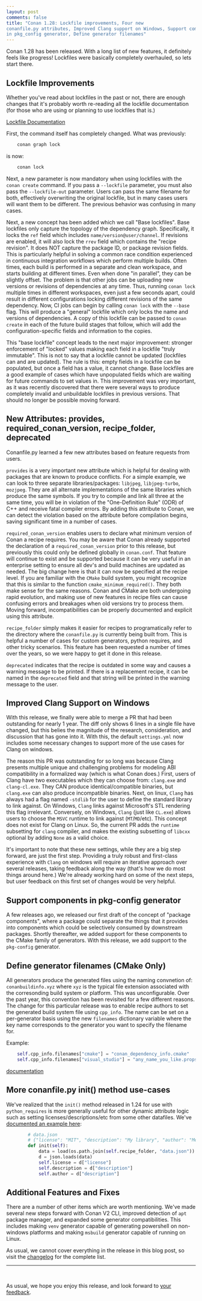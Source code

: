 ```yaml
---
layout: post 
comments: false 
title: "Conan 1.28: Lockfile improvements, Four new
conanfile.py attributes, Improved Clang support on Windows, Support components
in pkg_config generator, Define generator filenames"
---
```


Conan 1.28 has been released. With a long list of new features, it definitely
feels like progress! Lockfiles were basically completely overhauled, so lets
start there.

## Lockfile Improvements

Whether you've read about lockfiles in the past or not, there are enough changes
that it's probably worth re-reading all the lockfile documentation (for those
who are using or planning to use lockfiles that is.)

[Lockfile Documentation](https://docs.conan.io/en/latest/versioning/lockfiles.html?highlight=lockfiles)

First, the command itself has completely changed. What was previously:

```bash
    conan graph lock
```

is now:

```bash
    conan lock
```

Next, a new parameter is now mandatory when using lockfiles with the `conan
create` command. If you pass a `--lockfile` parameter, you must also pass the
`--lockfile-out` parameter. Users can pass the same filename for both, effectively
overwriting the original lockfile, but in many cases users will want them to be
different. The previous behavior was confusing in many cases.

Next, a new concept has been added which we call "Base lockfiles". Base
lockfiles only capture the topology of the dependency graph. Specifically, it
locks the `ref` field which includes `name/version@user/channel`. If revisions
are enabled, it will also lock the `rrev` field which contains the "recipe
revision". It does NOT capture the package ID, or package revision fields. This
is particularly helpful in solving a common race condition experienced in
continuous integration workflows which perform multiple builds. Often times,
each build is performed in a separate and clean workspace, and starts building
at different times. Even when done "in parallel", they can be slightly offset.
The problem is that other jobs can be uploading new versions or revisions of
dependencies at any time. Thus, running `conan lock` multiple times in different
workspaces, even just a few seconds apart, could result in different
configurations locking different revisions of the same dependency. Now, CI jobs
can begin by calling `conan lock` with the `--base` flag. This will produce a
"general" lockfile which only locks the name and versions of dependencies. A
copy of this lockfile can be passed to `conan create` in each of the future
build stages that follow, which will add the configuration-specific fields and
information to the copies.

This "base lockfile" concept leads to the next major improvement: stronger
enforcement of "locked" values making each field in a lockfile "truly
immutable". This is not to say that a lockfile cannot be
updated (lockfiles can and are updated). The rule is this: empty fields in a
lockfile can be populated, but once a field has a value, it cannot change. Base
lockfiles are a good example of cases which have unpopulated fields which are
waiting for future commands to set values in. This improvement was very
important, as it was recently discovered that there were several ways to
produce completely invalid and unbuildable lockfiles in previous versions. That
should no longer be possible moving forward.

## New Attributes: provides, required_conan_version, recipe_folder, deprecated

Conanfile.py learned a few new attributes based on feature requests from users.

`provides` is a very important new attribute which is helpful for dealing with
packages that are known to produce conflicts. For a simple example, we can look
to three separate libraries/packages: `libjpeg`, `libjpeg-turbo`, `mozjpeg`.
They are all alternate implementations of the same libraries which produce the
same symbols. If you try to compile and link all three at the same time, you
will be in violation of the "One-Definition Rule" (ODR) of C++ and receive fatal
compiler errors.  By adding this attribute to Conan, we can detect the violation
based on the attribute before compilation begins, saving significant time in a
number of cases.

`required_conan_version` enables users to declare what minimum version of Conan
a recipe requires. You may be aware that Conan already supported the declaration
of a `required_conan_version` prior to this release, but previously this could
only be defined globally in `conan.conf`. That feature will continue to exist
and be supported because it can be very useful in an enterprise setting to
ensure all dev's and build machines are updated as needed.  The big change here
is that it can now be specified at the recipe level. If you are familiar with
the `CMake` build system, you might recognize that this is similar to the
function `cmake_minimum_required()`. They both make sense for the same reasons.
Conan and CMake are both undergoing rapid evolution, and making use of new
features in recipe files can cause confusing errors and breakages when old
versions try to process them. Moving forward, incompatibilities can be properly
documented and explicit using this attribute.

`recipe_folder` simply makes it easier for recipes to programatically refer to
the directory where the `conanfile.py` is currently being built from. This is
helpful a number of cases for custom generators, python requires, and other
tricky scenarios. This feature has been requested a number of times over the
years, so we were happy to get it done in this release.

`deprecated` indicates that the recipe is outdated in some way and causes a
warning message to be printed. If there is a replacement recipe, it can be named
in the `deprecated` field and that string will be printed in the warning message
to the user.

## Improved Clang Support on Windows

With this release, we finally were able to merge a PR that had been outstanding
for nearly 1 year.  The diff only shows 6 lines in a single file have changed,
but this belies the magnitude of the research, consideration, and discussion
that has gone into it. With this, the default `settings.yml` now includes
some necessary changes to support more of the use cases for Clang on windows.

The reason this PR was outstanding for so long was because Clang presents
multiple unique and challenging problems for modeling ABI compatibility in a
formalized way (which is what Conan does.) First, users of Clang have two
executables which they can choose from: `clang.exe` and `clang-cl.exe`. They CAN
produce identical/compatible binaries, but `clang.exe` can also produce
incompatible binaries. Next, on linux, `Clang` has always had a flag named
`-stdlib` for the user to define the standard library to link against. On
Windows, `Clang` links against Microsoft's STL rendering this flag irrelevant.
Conversely, on Windows, `Clang` (just like `CL.exe`) allows users to choose the
`MSVC` runtime to link against (`MT`/`MD`/etc). This concept does not exist for
Clang on Linux. So, the current PR adds the `runtime` subsetting for `clang`
compiler, and makes the existing subsetting of `libcxx` optional by adding
`None` as a valid choice.

It's important to note that these new settings, while they are a big step
forward, are just the first step. Providing a truly robust and first-class
experience with `Clang` on windows will require an iterative approach over
several releases, taking feedback along the way (that's how we do most things
around here.)  We're already working hard on some of the next steps, but user
feedback on this first set of changes would be very helpful.

## Support components in pkg-config generator

A few releases ago, we released our first draft of the concept of "package
components", where a package could separate the things that it provides into
components which could be selectively consumed by downstream packages.  Shortly
thereafter, we added support for these components to the CMake family of
generators. With this release, we add support to the `pkg-config` generator.

## Define generator filenames (CMake Only)

All generators produce the generated files using the naming convnetion of:
`conanbuildinfo.xyz` where `xyz` is the typical file extension associated with
the corresonding build system or platform. This was unconfigurable. Over the
past year, this convention has been revisited for a few different reasons. The
change for this particular release was to enable recipe authors to set the
generated build system file using `cpp_info`. The name can be set on a
per-generator basis using the new `filenames` dictionary variable where the key
name corresponds to the generator you want to specify the filename for.

Example:

```python
    self.cpp_info.filenames["cmake"] = "conan_dependency_info.cmake"
    self.cpp_info.filenames["visual_studio"] = "any_name_you_like.props"
```

[documentation](https://docs.conan.io/en/latest/reference/conanfile/attributes.html?highlight=filenames#cpp-info)

## More conanfile.py init() method use-cases

We've realized that the `init()` method released in 1.24 for use with
`python_requires` is more generally useful for other dynamic attribute logic
such as setting licenses/descriptions/etc from some other datafiles. We've [documented an
example
here](https://docs.conan.io/en/latest/reference/conanfile/methods.html#init):

```python
        # data.json
        # {"license": "MIT", "description": "My library", "author": "Me"}
        def init(self):
            data = load(os.path.join(self.recipe_folder, "data.json"))
            d = json.loads(data)
            self.license = d["license"]
            self.description = d["description"]
            self.author = d["description"]
```

## Additional Features and Fixes  

There are a number of other items which are worth mentioning. We've made several
new steps forward with Conan V2 CLI, improved detection of `apt` package
manager, and expanded some generator compatibilities. This includes making
`venv` generator capable of generating powershell on non-windows platforms and
making `msbuild` generator capable of running on Linux.

As usual, we cannot cover everything in the release in this blog post, so visit
the [changelog](https://docs.conan.io/en/latest/changelog.html#aug-2020) for the
complete list.  

-----------
<br>

As usual, we hope you enjoy this release, and look forward to [your
feedback](https://github.com/conan-io/conan/issues).  
